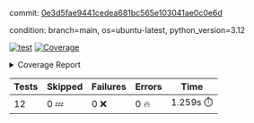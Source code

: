 commit: [0e3d5fae9441cedea681bc565e103041ae0c0e6d](https://github.com/rcmdnk/inherit-docstring/tree/0e3d5fae9441cedea681bc565e103041ae0c0e6d)

condition: branch=main, os=ubuntu-latest, python_version=3.12

[![test](https://github.com/rcmdnk/inherit-docstring/actions/workflows/test.yml/badge.svg)](https://github.com/rcmdnk/inherit-docstring/actions/runs/7968415844)
<a href="https://github.com/rcmdnk/inherit-docstring/blob/0e3d5fae9441cedea681bc565e103041ae0c0e6d/README.md"><img alt="Coverage" src="https://img.shields.io/badge/Coverage-100%25-brightgreen.svg" /></a><details><summary>Coverage Report </summary><table><tr><th>File</th><th>Stmts</th><th>Miss</th><th>Cover</th></tr><tbody><tr><td><b>TOTAL</b></td><td><b>114</b></td><td><b>0</b></td><td><b>100%</b></td></tr></tbody></table></details>

| Tests | Skipped | Failures | Errors | Time |
| ----- | ------- | -------- | -------- | ------------------ |
| 12 | 0 :zzz: | 0 :x: | 0 :fire: | 1.259s :stopwatch: |

